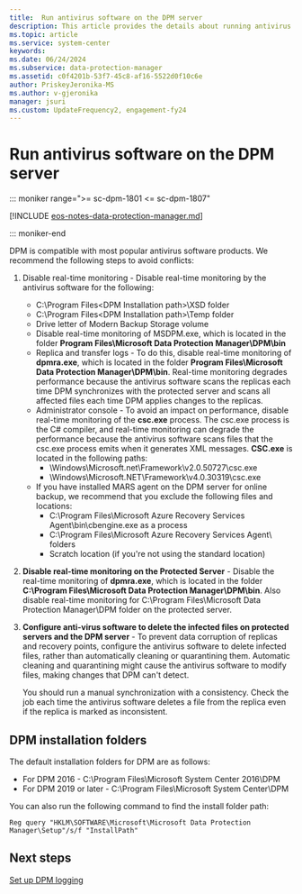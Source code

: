 ```yaml
---
title:  Run antivirus software on the DPM server
description: This article provides the details about running antivirus software on the DPM server.
ms.topic: article
ms.service: system-center
keywords:
ms.date: 06/24/2024
ms.subservice: data-protection-manager
ms.assetid: c0f4201b-53f7-45c8-af16-5522d0f10c6e
author: PriskeyJeronika-MS
ms.author: v-gjeronika
manager: jsuri
ms.custom: UpdateFrequency2, engagement-fy24
---
```


# Run antivirus software on the DPM server

::: moniker range=">= sc-dpm-1801 <= sc-dpm-1807"

[!INCLUDE [eos-notes-data-protection-manager.md](../includes/eos-notes-data-protection-manager.md)]

::: moniker-end

DPM is compatible with most popular antivirus software products. We recommend the following steps to avoid conflicts:

1. Disable real-time monitoring - Disable real-time monitoring by the antivirus software for the following:
     - C:\Program Files\<DPM Installation path\>\XSD folder
     - C:\Program Files\<DPM Installation path\>\Temp folder
     - Drive letter of Modern Backup Storage volume
     - Disable real-time monitoring of MSDPM.exe, which is located in the folder **Program Files\Microsoft Data Protection Manager\DPM\bin**
     - Replica and transfer logs - To do this, disable real-time monitoring of **dpmra.exe**, which is located in the folder **Program Files\Microsoft Data Protection Manager\DPM\bin**. Real-time monitoring degrades performance because the antivirus software scans the replicas each time DPM synchronizes with the protected server and scans all affected files each time DPM applies changes to the replicas.
     - Administrator console - To avoid an impact on performance, disable real-time monitoring of the **csc.exe** process. The csc.exe process is the C\# compiler, and real-time monitoring can degrade the performance because the antivirus software scans files that the csc.exe process emits when it generates XML messages. **CSC.exe** is located in the following paths:
         - \Windows\Microsoft.net\Framework\v2.0.50727\csc.exe
         - \Windows\Microsoft.NET\Framework\v4.0.30319\csc.exe
     - If you have installed MARS agent on the DPM server for online backup, we recommend that you exclude the following files and locations:
         - C:\Program Files\Microsoft Azure Recovery Services Agent\bin\cbengine.exe as a process
         - C:\Program Files\Microsoft Azure Recovery Services Agent\ folders
         - Scratch location (if you're not using the standard location)

2. **Disable real-time monitoring on the Protected Server** - Disable the real-time monitoring of **dpmra.exe**, which is located in the folder **C:\Program Files\Microsoft Data Protection Manager\DPM\bin**. Also disable real-time monitoring for C:\Program Files\Microsoft Data Protection Manager\DPM folder on the protected server.

3. **Configure anti-virus software to delete the infected files on protected servers and the DPM server** - To prevent data corruption of replicas and recovery points, configure the antivirus software to delete infected files, rather than automatically cleaning or quarantining them. Automatic cleaning and quarantining might cause the antivirus software to modify files, making changes that DPM can't detect.

    You should run a manual synchronization with a consistency. Check the job each time the antivirus software deletes a file from the replica even if the replica is marked as inconsistent.

## DPM installation folders

The default installation folders for DPM are as follows:

- For DPM 2016 - C:\Program Files\Microsoft System Center 2016\DPM
- For DPM 2019 or later - C:\Program Files\Microsoft System Center\DPM

You can also run the following command to find the install folder path:

```
Reg query "HKLM\SOFTWARE\Microsoft\Microsoft Data Protection Manager\Setup"/s/f "InstallPath"
```

## Next steps
[Set up DPM logging](set-up-dpm-logging.md)
